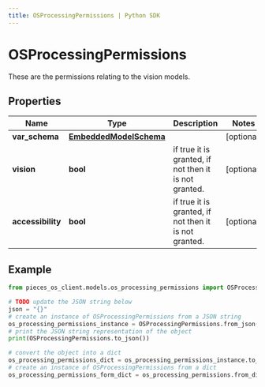 ```yaml
---
title: OSProcessingPermissions | Python SDK
---
```


# OSProcessingPermissions

These are the permissions relating to the vision models.

## Properties

Name | Type | Description | Notes
------------ | ------------- | ------------- | -------------
**var_schema** | [**EmbeddedModelSchema**](EmbeddedModelSchema) |  | [optional] 
**vision** | **bool** | if true it is granted, if not then it is not granted. | [optional] 
**accessibility** | **bool** | if true it is granted, if not then it is not granted. | [optional] 

## Example

```python
from pieces_os_client.models.os_processing_permissions import OSProcessingPermissions

# TODO update the JSON string below
json = "{}"
# create an instance of OSProcessingPermissions from a JSON string
os_processing_permissions_instance = OSProcessingPermissions.from_json(json)
# print the JSON string representation of the object
print(OSProcessingPermissions.to_json())

# convert the object into a dict
os_processing_permissions_dict = os_processing_permissions_instance.to_dict()
# create an instance of OSProcessingPermissions from a dict
os_processing_permissions_form_dict = os_processing_permissions.from_dict(os_processing_permissions_dict)
```


